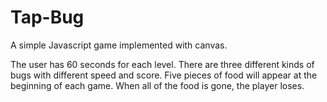 # Tap-Bug
A simple Javascript game implemented with canvas.

The user has 60 seconds for each level. There are three different kinds of bugs with different speed and score. Five pieces of food will appear at the beginning of each game. When all of the food is gone, the player loses. 


